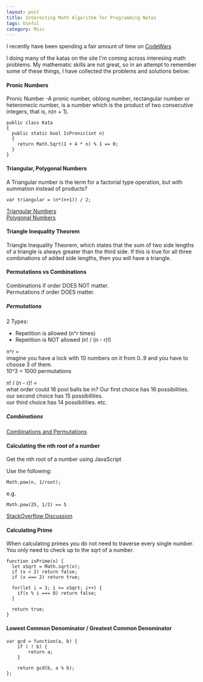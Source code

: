 ```yaml
---
layout: post
title: Interesting Math Algorithm for Programming Notes
tags: Useful
category: Misc
---
```


I recently have been spending a fair amount of time on [CodeWars](http://www.CodeWars.com)  

I doing many of the katas on the site I'm coming across interesing math problems. My mathematic skills are not great, so in an attempt to remember some of these things, I have collected the problems and solutions below:  

#### Pronic Numbers ####

Pronic Number -A pronic number, oblong number, rectangular number or heteromecic number, is a number which is the product of two consecutive integers, that is, n(n + 1).

~~~
public class Kata
{
  public static bool IsPronic(int n)
  {
    return Math.Sqrt(1 + 4 * n) % 1 == 0;
  }
}
~~~

#### Triangular, Polygonal Numbers ####

A Triangular number is the term for a factorial type operation, but with summation instead of products?

~~~
var triangular = (n*(n+1)) / 2;
~~~

[Triangular Numbers](https://en.wikipedia.org/wiki/Triangular_number)  
[Polygonal Numbers](https://en.wikipedia.org/wiki/Polygonal_number)  

#### Triangle Inequality Theorem ####

Triangle Inequality Theorem, which states that the sum of two side lengths of a triangle is always greater than the third side. If this is true for all three combinations of added side lengths, then you will have a triangle.

#### Permutations vs Combinations ####

Combinations if order DOES NOT matter.  
Permutations if order DOES matter.  

##### Permutations #####

2 Types:
- Repetition is allowed (n^r times)    
- Repetition is NOT allowed (n! / (n - r)!)   

n^r =   
imagine you have a lock with 10 numbers on it from 0..9 and you have to choose 3 of them.  
10^3 = 1000 permutations  

n! / (n - r)! =  
what order could 16 pool balls be in?
Our first choice has 16 possibilities.  
our second choice has 15 possibilities.  
our third choice has 14 possibilities.
etc.

##### Combinations #####

[Combinations and Permutations](https://www.mathsisfun.com/combinatorics/combinations-permutations.html)  

#### Calculating the nth root of a number  ####

Get the nth root of a number using JavaScript  

Use the following: 

~~~
Math.pow(n, 1/root);
~~~

e.g.

~~~
Math.pow(25, 1/2) == 5
~~~

[StackOverflow Discussion](http://stackoverflow.com/questions/7308627/javascript-calculate-the-nth-root-of-a-number)  

#### Calculating Prime ####

When calculating primes you do not need to traverse every single number. You only need to check up to the sqrt of a number.

~~~
function isPrime(x) {
  let xSqrt = Math.sqrt(x);
  if (x < 2) return false;
  if (x === 2) return true;

  for(let i = 3; i <= xSqrt; i++) {
    if(x % i === 0) return false;
  }

  return true;
}
~~~

#### Lowest Common Denominator / Greatest Common Denominator ####

~~~
var gcd = function(a, b) {
    if ( ! b) {
        return a;
    }
 
    return gcd(b, a % b);
};
~~~

